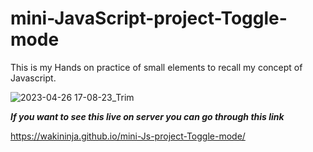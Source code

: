 # mini-JavaScript-project-Toggle-mode

This is my Hands on practice of small elements to recall my concept of Javascript.


![2023-04-26 17-08-23_Trim](https://user-images.githubusercontent.com/86143301/234565138-14bf1c5a-e313-4259-aeaa-c71fd8728f01.gif)


***If you want to see this live on server you can go through this link***

https://wakininja.github.io/mini-Js-project-Toggle-mode/
